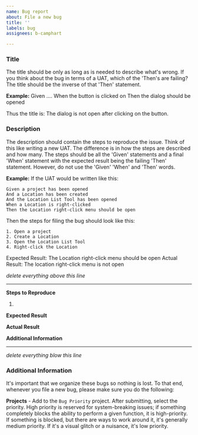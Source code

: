 ```yaml
---
name: Bug report
about: File a new bug
title: ''
labels: bug
assignees: b-camphart

---
```


### Title
The title should be only as long as is needed to describe what's wrong.  If you think about the bug in terms of a UAT, which of the 'Then's are failing?  The title should be the inverse of that 'Then' statement.

**Example:** 
Given ....
When the button is clicked on
Then the dialog should be opened

Thus the title is: The dialog is not open after clicking on the button.

### Description
The description should contain the steps to reproduce the issue.  Think of this like writing a new UAT.  The difference is in how the steps are described and how many.  The steps should be all the 'Given' statements and a final 'When' statement with the expected result being the failing 'Then' statement.  However, do not use the 'Given' 'When' and 'Then' words.

**Example:**
If the UAT would be written like this:

    Given a project has been opened
    And a Location has been created
    And the Location List Tool has been opened
    When a Location is right-clicked
    Then the Location right-click menu should be open

Then the steps for filing the bug should look like this:

    1. Open a project
    2. Create a Location
    3. Open the Location List Tool
    4. Right-click the Location

Expected Result: The Location right-click menu should be open
Actual Result: The location right-click menu is not open

*delete everything above this line*
___
**Steps to Reproduce**

1.

**Expected Result**

**Actual Result**

**Additional Information**

___
*delete everything blow this line*

### Additional Information
It's important that we organize these bugs so nothing is lost.  To that end, whenever you file a new bug, please make sure you do the following:

**Projects** - Add to the `Bug Priority` project.  After submitting, select the priority.  High priority is reserved for system-breaking issues; if something completely blocks the ability to perform a given function, it is high-priority.  If something is blocked, but there are ways to work around it, it's generally medium priority.  If it's a visual glitch or a nuisance, it's low priority.

